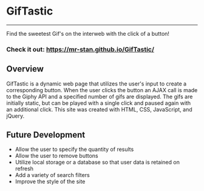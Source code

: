 # GifTastic
---
Find the sweetest Gif's on the interweb with the click of a button!

### Check it out: https://mr-stan.github.io/GifTastic/

## Overview
GifTastic is a dynamic web page that utilizes the user's input to create a corresponding button. When the user clicks the button an AJAX call is made to the Giphy API and a specified number of gifs are displayed. The gifs are initially static, but can be played with a single click and paused again with an additional click. This site was created with HTML, CSS, JavaScript, and jQuery.

## Future Development
- Allow the user to specify the quantity of results
- Allow the user to remove buttons
- Utilize local storage or a database so that user data is retained on refresh
- Add a variety of search filters
- Improve the style of the site


